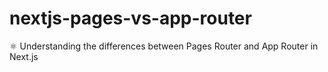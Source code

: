 # nextjs-pages-vs-app-router
⚛️ Understanding the differences between Pages Router and App Router in Next.js
